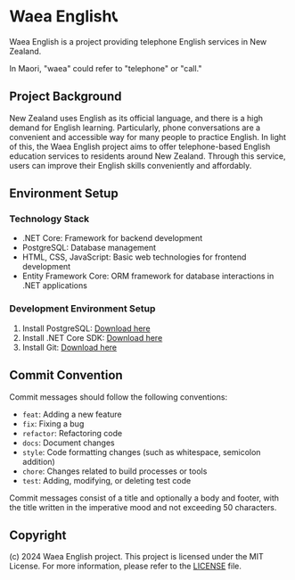 # Waea English📞

Waea English is a project providing telephone English services in New Zealand.

In Maori, "waea" could refer to "telephone" or "call."

## Project Background

New Zealand uses English as its official language, and there is a high demand for English learning. Particularly, phone conversations are a convenient and accessible way for many people to practice English. In light of this, the Waea English project aims to offer telephone-based English education services to residents around New Zealand. Through this service, users can improve their English skills conveniently and affordably.

## Environment Setup

### Technology Stack

- .NET Core: Framework for backend development
- PostgreSQL: Database management
- HTML, CSS, JavaScript: Basic web technologies for frontend development
- Entity Framework Core: ORM framework for database interactions in .NET applications

### Development Environment Setup

1. Install PostgreSQL: [Download here](https://www.postgresql.org/download/)
2. Install .NET Core SDK: [Download here](https://dotnet.microsoft.com/download)
3. Install Git: [Download here](https://git-scm.com/downloads)

## Commit Convention

Commit messages should follow the following conventions:

- `feat`: Adding a new feature
- `fix`: Fixing a bug
- `refactor`: Refactoring code
- `docs`: Document changes
- `style`: Code formatting changes (such as whitespace, semicolon addition)
- `chore`: Changes related to build processes or tools
- `test`: Adding, modifying, or deleting test code

Commit messages consist of a title and optionally a body and footer, with the title written in the imperative mood and not exceeding 50 characters.

## Copyright

(c) 2024 Waea English project. This project is licensed under the MIT License. For more information, please refer to the [LICENSE](https://www.notion.so/LICENSE) file.
